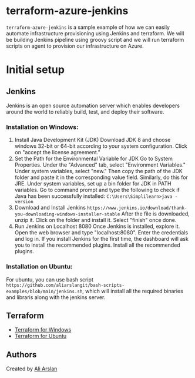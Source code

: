 # terraform-azure-jenkins

`terraform-azure-jenkins` is a sample example of how we can easily automate infrastructure provisioning using Jenkins and terraform.
We will be building Jenkins pipeline using groovy script and we will run terraform scripts on agent to provision our infrastructure on Azure.

# Initial setup

## Jenkins

Jenkins is an open source automation server which enables developers around the world to reliably build, test, and deploy their software.

### Installation on Windows:
1. Install Java Development Kit (JDK)
Download JDK 8 and choose windows 32-bit or 64-bit according to your system configuration. Click on "accept the license agreement." 
2. Set the Path for the Environmental Variable for JDK
Go to System Properties. Under the "Advanced" tab, select "Environment Variables." 
Under system variables, select "new." Then copy the path of the JDK folder and paste it in the corresponding value field. Similarly, do this for JRE.
Under system variables, set up a bin folder for JDK in PATH variables. 
Go to command prompt and type the following to check if Java has been successfully installed: `C:\Users\Simplilearn>java -version`
3. Download and Install Jenkins `https://www.jenkins.io/download/thank-you-downloading-windows-installer-stable`
After the file is downloaded, unzip it. Click on the folder and install it. Select "finish" once done.
4. Run Jenkins on Localhost 8080
Once Jenkins is installed, explore it. Open the web browser and type "localhost:8080". 
Enter the credentials and log in. If you install Jenkins for the first time, the dashboard will ask you to install the recommended plugins. Install all the recommended plugins.

### Installation on Ubuntu:
For ubuntu, you can use bash script `https://github.com/aliarslangit/bash-scripts-examples/blob/main/jenkins.sh`, which will install all the required binaries and libraris along with the jenkins server.

## Terraform

- [Terraform for Windows](https://www.terraform.io/downloads)
- [Terraform for Ubuntu](https://github.com/aliarslangit/bash-scripts-examples/blob/main/terraform.sh)


## Authors

Created by [Ali Arslan](https://github.com/aliarslangit)





